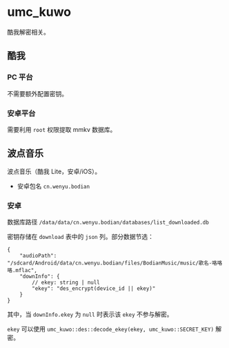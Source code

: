 # umc_kuwo

酷我解密相关。

## 酷我

### PC 平台

不需要额外配置密钥。

### 安卓平台

需要利用 `root` 权限提取 mmkv 数据库。

## 波点音乐

波点音乐（酷我 Lite，安卓/iOS）。

- 安卓包名 `cn.wenyu.bodian`

### 安卓

数据库路径 `/data/data/cn.wenyu.bodian/databases/list_downloaded.db`

密钥存储在 `download` 表中的 `json` 列。部分数据节选：

```json5
{
    "audioPath": "/sdcard/Android/data/cn.wenyu.bodian/files/BodianMusic/music/歌名-咯咯咯.mflac",
    "downInfo": {
        // ekey: string | null
        "ekey": "des_encrypt(device_id || ekey)"
    }
}
```

其中，当 `downInfo.ekey` 为 `null` 时表示该 `ekey` 不参与解密。

`ekey` 可以使用 `umc_kuwo::des::decode_ekey(ekey, umc_kuwo::SECRET_KEY)` 解密。
